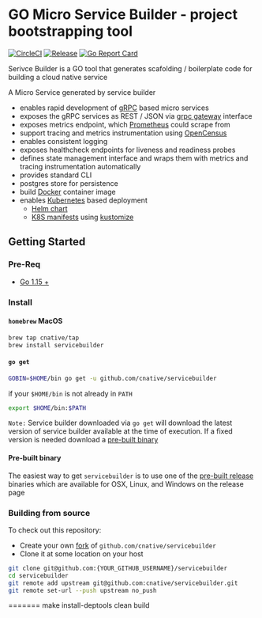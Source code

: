 # GO Micro Service Builder - project bootstrapping tool

[![CircleCI](https://circleci.com/gh/cnative/servicebuilder.svg?style=svg&circle-token=36641687cdfda3196b8569adb07ab4745117cdc4)](https://app.circleci.com/pipelines/github/cnative/servicebuilder)
[![Release](https://img.shields.io/github/release/cnative/servicebuilder.svg)](https://github.com/cnative/servicebuilder/releases/latest)
[![Go Report Card](https://goreportcard.com/badge/github.com/cnative/servicebuilder)](https://goreportcard.com/report/github.com/cnative/servicebuilder)

Serivce Builder is a GO tool that generates scafolding / boilerplate code for building a cloud native service

A Micro Service generated by service builder

- enables rapid development of [gRPC](https://grpc.io/) based micro services
- exposes the gRPC services as REST / JSON via [grpc gateway](https://github.com/grpc-ecosystem/grpc-gateway) interface
- exposes metrics endpoint, which [Prometheus](https://prometheus.io/) could scrape from
- support tracing and metrics instrumentation using [OpenCensus](https://opencensus.io/)
- enables consistent logging
- exposes healthcheck endpoints for liveness and readiness probes
- defines state management interface and wraps them with metrics and tracing instrumentation automatically
- provides standard CLI
- postgres store for persistence
- build [Docker](https://www.docker.com/) container image
- enables [Kubernetes](https://kubernetes.io/) based deployment
  - [Helm chart](https://helm.sh/)
  - [K8S manifests](https://kustomize.io/) using [kustomize](https://github.com/kubernetes-sigs/kustomize)

## Getting Started

### Pre-Req

- [Go 1.15 +](https://golang.org/dl/)

### Install

#### `homebrew` MacOS

```bash
brew tap cnative/tap
brew install servicebuilder
```

#### `go get`

```bash
GOBIN=$HOME/bin go get -u github.com/cnative/servicebuilder
```

if your `$HOME/bin` is not already in `PATH`

```bash
export $HOME/bin:$PATH
```

`Note:` Service builder downloaded via `go get` will download the latest version of service builder available at the time of execution. If a fixed version is needed download a [pre-built binary](https://github.com/cnative/servicebuider/releases)

#### Pre-built binary

The easiest way to get `servicebuilder` is to use one of the [pre-built release](https://github.com/cnative/servicebuilder/releases) binaries which are available for OSX, Linux, and Windows on the release page

### Building from source

To check out this repository:

- Create your own [fork](https://help.github.com/articles/fork-a-repo/) of `github.com/cnative/servicebuilder`
- Clone it at some location on your host

```bash
git clone git@github.com:{YOUR_GITHUB_USERNAME}/servicebuilder
cd servicebuilder
git remote add upstream git@github.com:cnative/servicebuilder.git
git remote set-url --push upstream no_push


```
=======
make install-deptools clean build
```
